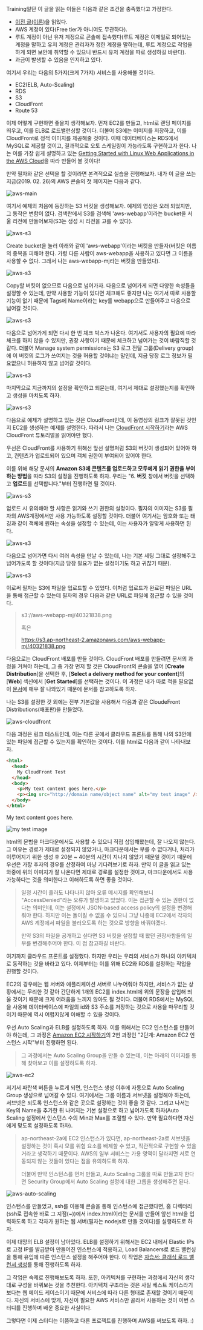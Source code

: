 Training일단 이 글을 읽는 이들은 다음과 같은 조건을 충족했다고 가정한다.

- [이전 글(이론)](./README.md)을 읽었다.
- AWS 계정이 있다(Free tier가 아니여도 무관하다).
- 루트 계정이 아닌 유저 계정으로 콘솔에 접속했다(루트 계정은 이메일로 되어있는 계정을 말하고 유저 계정은 관리자가 정한 계정을 말하는데, 루트 계정으로 작업을 하게 되면 보안에 취약할 수 있으니 반드시 유저 계정을 따로 생성하길 바란다).
- 과금이 발생할 수 있음을 인지하고 있다.

여기서 우리는 다음의 5가지(크게 7가지) 서비스를 사용해볼 것이다.

- EC2(ELB, Auto-Scaling)
- RDS
- S3
- CloudFront
- Route 53

이제 어떻게 구현하면 좋을지 생각해보자. 먼저 EC2를 만들고, html로 랜딩 페이지를 띄우고, 이를 ELB로 로드밸런싱할 것이다. 더불어 S3에는 이미지를 저장하고, 이를 CloudFront로 정적 이미지를 제공해줄 것이다. 이때 데이터베이스는 RDS에서 MySQL로 제공할 것이고, 결과적으로 오토 스케일링이 가능라도록 구현하고자 한다. 나는 이를 가장 쉽게 설명하고 있는 [Getting Started with Linux Web Applications in the AWS Cloud](https://aws.amazon.com/web-applications/gsg-webapps-linux/)을 따라 만들어 볼 것이다!

만약 필자와 같은 선택을 할 것이라면 본격적으로 실습을 진행해보자. 내가 이 글을 쓰는 지금(2019. 02. 26)의 AWS 콘솔의 첫 페이지는 다음과 같다.

![aws-main](./assets/aws-main.png)

여기서 예제의 처음에 등장하는 S3 버킷을 생성해보자. 예제의 영상은 오래 되었지만, 그 동작은 변함이 없다. 검색란에서 S3를 검색해 'aws-webapp'이라는 bucket을 서울 리전에 만들어보자(S3는 생성 시 리전을 고를 수 있다).

![aws-s3](./assets/aws-s3-1.png)

Create bucket을 눌러 아래와 같이 'aws-webapp'이라는 버킷을 만들자(버킷은 이름의 중복을 피해야 한다. 가령 다른 사람이 aws-webapp을 사용하고 있다면 그 이름을 사용할 수 없다. 그래서 나는 aws-webapp-mj라는 버킷을 만들었다).

![aws-s3](./assets/aws-s3-2.png)

Copy할 버킷이 없으므로 다음으로 넘어가자. 다음으로 넘어가게 되면 다양한 속성들을 설정할 수 있는데, 만약 사용할 기능이 있다면 체크해도 좋지만 나는 여기서 따로 사용할 기능이 없기 때문에 Tags에 Name이라는 key를 webapp으로 만들어주고 다음으로 넘어갈 것이다.

![aws-s3](./assets/aws-s3-3.png)

다음으로 넘어가게 되면 다시 한 번 체크 박스가 나온다. 여기서도 사용자의 필요에 따라 체크를 하지 않을 수 있지만, 권장 사항이기 때문에 체크하고 넘어가는 것이 바람직할 것 같다. 더불어 Manage system permissions는 S3 로그 전달 그룹(Delivery group)에 이 버킷의 로그가 쓰여지는 것을 허용할 것이냐는 말인데, 지금 당장 로그 정보가 필요없으니 허용하지 않고 넘어갈 것이다.

![aws-s3](./assets/aws-s3-4.png)

마지막으로 지금까지의 설정을 확인하고 되묻는데, 여기서 제대로 설정했는지를 확인하고 생성을 마치도록 하자.

![aws-s3](./assets/aws-s3-5.png)

다음으로 예제가 설명하고 있는 것은 CloudFront인데, 이 동영상의 링크가 잘못된 것인지 EC2를 생성하는 예제를 설명한다. 따라서 나는 [CloudFront 시작하기](https://docs.aws.amazon.com/ko_kr/AmazonCloudFront/latest/DeveloperGuide/GettingStarted.html)라는 AWS CloudFront 튜토리얼을 읽어야만 했다.

우선은 CloudFront를 사용하기 위해선 앞선 설명처럼 S3의 버킷이 생성되어 있어야 하고, 컨텐츠가 업로드되어 있으며 객체 권한이 부여되어 있어야 한다.

이를 위해 해당 문서의 **Amazon S3에 콘텐츠를 업로드하고 모두에게 읽기 권한을 부여하는 방법**을 따라 S3의 설정을 진행하도록 하자. 우리는 "6. **버킷** 창에서 버킷을 선택하고 **업로드**를 선택합니다."부터 진행하면 될 것이다.

![aws-s3](./assets/aws-s3-6.png)

업로드 시 유의해야 할 사항은 읽기와 쓰기 권한의 설정이다. 필자의 이미지는 S3를 필자의 AWS계정에서만 사용 가능하도록 설정할 것이다. 더불어 여기서는 암호화 또는 태깅과 같이 객체에 원하는 속성을 설정할 수 있는데, 이는 사용자가 알맞게 사용하면 된다.

![aws-s3](./assets/aws-s3-7.png)

다음으로 넘어가면 다시 여러 속성을 만날 수 있는데, 나는 기본 세팅 그대로 설정해주고 넘어가도록 할 것이다(지금 당장 필요가 없는 설정이기도 하고 귀찮기 때문).

![aws-s3](./assets/aws-s3-8.png)

이로써 필자는 S3에 파일을 업로드할 수 있었다. 이처럼 업로드가 완료된 파일은 URL을 통해 접근할 수 있는데 필자의 경우 다음과 같은 URL로 파일에 접근할 수 있을 것이다.

> s3://aws-webapp-mj/40321838.png
>
> 혹은
>
> https://s3.ap-northeast-2.amazonaws.com/aws-webapp-mj/40321838.png

다음으로는 CloudFront 배포를 만들 것이다. CloudFront 배포를 만들려면 문서의 과정을 거쳐야 하는데, 그 중 가장 먼저 할 것은 CloudFront의 콘솔을 열어 [**Create Distribution**]을 선택한 후, [**Select a delivery method for your content**]의 [**Web**] 섹션에서 [**Get Started**]를 선택하는 것이다. 이 과정은 내가 따로 적을 필요없이 [문서](https://docs.aws.amazon.com/ko_kr/AmazonCloudFront/latest/DeveloperGuide/GettingStarted.html)에 매우 잘 나와있기 때문에 문서를 참고하도록 하자.

나는 S3를 설정한 것 외에는 전부 기본값을 사용해서 다음과 같은 CloudeFront Distributions(배포판)을 만들었다.

![aws-cloudfront](./assets/aws-cloudfront.png)

다음 과정은 링크 테스트인데, 이는 다른 곳에서 클라우드 프론트를 통해 나의 S3안에 있는 파일에 접근할 수 있는지를 확인하는 것이다. 이를 html로 다음과 같이 나타내보자.

```html
<html>
  <head>
    My CloudFront Test
  </head>
  <body>
    <p>My text content goes here.</p>
    <p><img src="http://domain name/object name" alt="my test image" /></p>
  </body>
</html>
```

<p>My text content goes here.</p>
<p><img src="http://d2wo4ppcmoy2ow.cloudfront.net/440321838.png" alt="my test image"/>

html의 문법을 마크다운에서도 사용할 수 있으니 직접 삽입해봤는데, 잘 나오지 않는다. 그 이유는 경로가 제대로 설정되지 않았거나, 마크다운에서는 부를 수 없다거나, 처리가 이루어지기 위한 생성 후 20분 ~ 40분의 시간이 지나지 않았기 때문일 것이기 때문에 우선은 가장 후자의 경우를 산정하여 마냥 기다려보기로 하자. 만약 이 글을 읽고 있는 와중에 위의 이미지가 잘 나온다면 제대로 경로를 설정한 것이고, 마크다운에서도 사용 가능하다는 것을 의미한다고 이해하도록 하면 좋을 것이다.

> 일정 시간이 흘러도 나타나지 않아 오류 메시지를 확인해보니 "AccessDenied"라는 오류가 발생하고 있었다. 이는 접근할 수 있는 권한이 없다는 의미인데, 이는 설정에서 JSON-based access policy의 설정을 변경해줘야 한다. 하지만 이는 돌이킬 수 없을 수 있으니 그냥 나중에 EC2에서 각자의 AWS 계정에서 파일을 불러오도록 하는 것으로 방향을 바꿔야겠다.
>
> 만약 S3의 파일을 공개하고 싶다면 S3 버킷을 설정할 때 봤던 권장사항들의 일부를 변경해주어야 한다. 이 점 참고하길 바란다.

여기까지 클라우드 프론트를 설정했다. 하지만 우리는 우리의 서비스가 하나의 아키텍처로 동작하는 것을 바라고 있다. 이제부터는 이를 위해 EC2와 RDS를 설정하는 작업을 진행할 것이다.

EC2의 경우에는 웹 서버와 애플리케이션 서버로 나누어줘야 하지만, 서비스가 없는 상황에서는 무리한 것 같아 간단하게 1개의 EC2를 index.html에 위의 문장을 삽입해 띄울 것이기 때문에 크게 어려움을 느끼지 않아도 될 것이다. 더불어 RDS에서는 MySQL을 사용해 데이터베이스에 파일의 id와 S3 주소를 저장하는 것으로 사용을 마무리할 것이기 때문에 역시 어렵지않게 이해할 수 있을 것이다.

우선 Auto Scaling과 ELB를 설정하도록 하자. 이를 위해서는 EC2 인스턴스를 만들어야 하는데, 그 과정은 [Amazon EC2 시작하기](https://aws.amazon.com/ko/ec2/getting-started/)의 2번 과정인 "2단계: Amazon EC2 인스턴스 시작"부터 진행하면 된다.

> 그 과정에서는 Auto Scailng Group을 만들 수 있는데, 이는 아래의 이미지를 통해 찾아보고 이를 설정하도록 하자.

![aws-ec2](./assets/aws-ec2.png)

저기서 파란색 버튼을 누르게 되면, 인스턴스 생성 이후에 자동으로 Auto Scaling Group 생성으로 넘어갈 수 있다. 여기에서는 그룹 이름과 서브넷을 설정해야 하는데, 서브넷은 되도록 인스턴스와 같은 곳으로 설정하는 것이 좋을 것 같다. 그리고 나서는 Key의 Name을 추가한 뒤 나머지는 기본 설정으로 하고 넘어가도록 하자(Auto Scaling 설정에서 인스턴스 수의 Min과 Max를 조절할 수 있다. 만약 필요하다면 자신에게 맞도록 설정하도록 하자).

> ap-northeast-2a에 EC2 인스턴스가 있다면, ap-northeast-2a로 서브넷을 설정하는 것이 혹시 모를 위험 요소를 배제할 수 있고, 직관적으로 구현할 수 있을 거라고 생각하기 때문이다. AWS의 일부 서비스는 가용 영역이 달라지면 서로 연동되지 않는 것들이 있다는 점을 유의하도록 하자.
>
> 더불어 만약 인스턴스를 먼저 만들고, Auto Scaling 그룹을 따로 만들고자 한다면 Security Group에서 Auto Scaling 설정에 대한 그룹을 생성해주면 된다.

![aws-auto-scaling](./assets/aws-auto-scaling.png)

인스턴스를 만들었고, ssh를 이용해 콘솔을 통해 인스턴스에 접근했다면, 홈 디렉터리(ssh로 접속한 바로 그 지점(~))에서 index.html이라는 문서를 만들어 앞선 html을 입력하도록 하고 각자가 원하는 웹 서버(필자는 nodejs로 만들 것이다)를 실행하도로 하자.

이제 대망의 ELB 설정이 남아있다. ELB를 설정하기 위해서는 EC2 내에서 Elastic IPs로 고정 IP를 발급받아 만들어진 인스턴스에 적용하고, Load Balancers로 로드 밸런싱을 통해 유입에 따른 인스턴스 설정을 해주어야 한다. 이 작업은 [자습서: 클래식 로드 밸런서 생성](https://docs.aws.amazon.com/ko_kr/elasticloadbalancing/latest/classic/elb-getting-started.html)를 통해 진행하도록 하자.

그 작업은 숙제로 진행해보도록 하자. 또한, 아키텍처를 구현하는 과정에서 자신의 생각대로 구성을 바꿔보는 것을 추천한다. 아키텍처 구조라는 것은 사실 베스트 케이스라기보다는 웹 메이드 케이스이기 때문에 서비스에 따라 다른 형태로 존재할 것이기 때문이다. 자신의 서비스에 맞게, 자신이 필요한 AWS 서비스만 골라서 사용하는 것이 이번 스터디를 진행하며 배운 중요한 사실이다.

그렇다면 이제 스터디는 이쯤하고 다른 프로젝트를 진행하며 AWS를 써보도록 하자. :)